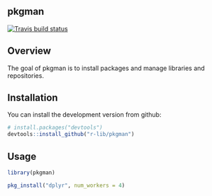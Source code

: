 pkgman
------

[![Travis build status](https://travis-ci.org/r-lib/pkgman.svg?branch=master)](https://travis-ci.org/r-lib/pkgman)

Overview
--------
The goal of pkgman is to install packages and manage libraries and repositories.


Installation
------------
You can install the development version from github:

```r
# install.packages("devtools")
devtools::install_github("r-lib/pkgman")
```

Usage
-----

```r
library(pkgman)

pkg_install("dplyr", num_workers = 4)
```
